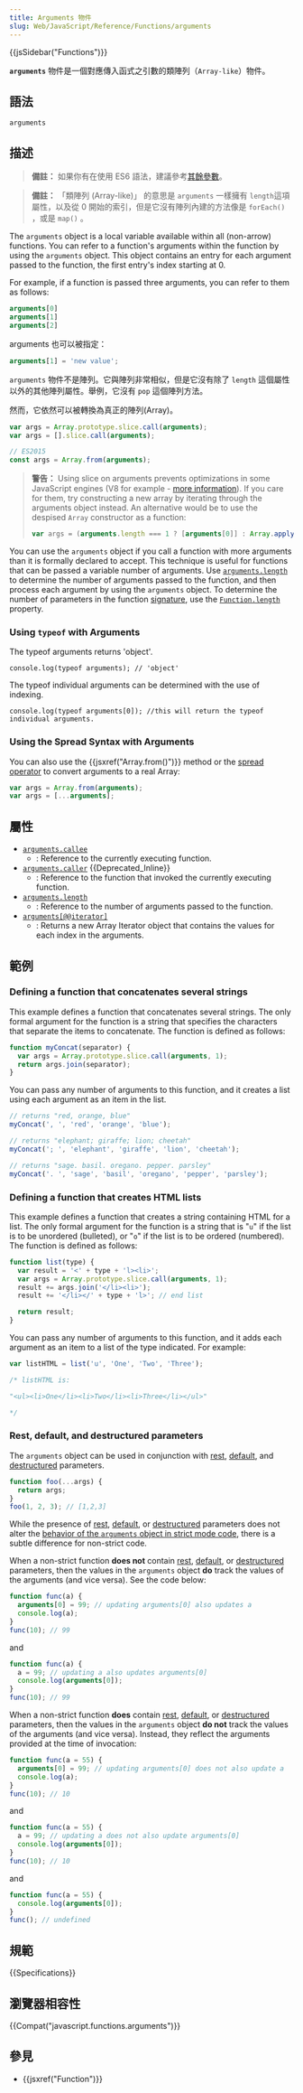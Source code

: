 ```yaml
---
title: Arguments 物件
slug: Web/JavaScript/Reference/Functions/arguments
---
```

{{jsSidebar("Functions")}}

**`arguments`** 物件是一個對應傳入函式之引數的類陣列（`Array-like`）物件。

## 語法

```plain
arguments
```

## 描述

> **備註：** 如果你有在使用 ES6 語法，建議參考[其餘參數](/zh-TW/docs/Web/JavaScript/Reference/Functions/rest_parameters)。

> **備註：** 「類陣列 (Array-like)」 的意思是 `arguments` 一樣擁有 `length`這項屬性，以及從 0 開始的索引，但是它沒有陣列內建的方法像是 `forEach()` ，或是 `map()` 。

The `arguments` object is a local variable available within all (non-arrow) functions. You can refer to a function's arguments within the function by using the `arguments` object. This object contains an entry for each argument passed to the function, the first entry's index starting at 0.

For example, if a function is passed three arguments, you can refer to them as follows:

```js
arguments[0]
arguments[1]
arguments[2]
```

arguments 也可以被指定：

```js
arguments[1] = 'new value';
```

`arguments` 物件不是陣列。它與陣列非常相似，但是它沒有除了 `length` 這個屬性以外的其他陣列屬性。舉例，它沒有 `pop` 這個陣列方法。

然而，它依然可以被轉換為真正的陣列(Array)。

```js
var args = Array.prototype.slice.call(arguments);
var args = [].slice.call(arguments);

// ES2015
const args = Array.from(arguments);
```

> **警告：** Using slice on arguments prevents optimizations in some JavaScript engines (V8 for example - [more information](https://github.com/petkaantonov/bluebird/wiki/Optimization-killers#3-managing-arguments)). If you care for them, try constructing a new array by iterating through the arguments object instead. An alternative would be to use the despised `Array` constructor as a function:
>
> ```js
> var args = (arguments.length === 1 ? [arguments[0]] : Array.apply(null, arguments));
> ```

You can use the `arguments` object if you call a function with more arguments than it is formally declared to accept. This technique is useful for functions that can be passed a variable number of arguments. Use [`arguments.length`](/zh-TW/docs/JavaScript/Reference/Functions_and_function_scope/arguments/length) to determine the number of arguments passed to the function, and then process each argument by using the `arguments` object. To determine the number of parameters in the function [signature](/zh-TW/docs/Glossary/Signature/Function), use the [`Function.length`](/zh-TW/docs/JavaScript/Reference/Global_Objects/Function/length) property.

### Using `typeof` with Arguments

The typeof arguments returns 'object'.

```plain
console.log(typeof arguments); // 'object'
```

The typeof individual arguments can be determined with the use of indexing.

```plain
console.log(typeof arguments[0]); //this will return the typeof individual arguments.
```

### Using the Spread Syntax with Arguments

You can also use the {{jsxref("Array.from()")}} method or the [spread operator](/zh-TW/docs/Web/JavaScript/Reference/Operators/Spread_operator) to convert arguments to a real Array:

```js
var args = Array.from(arguments);
var args = [...arguments];
```

## 屬性

- [`arguments.callee`](/zh-TW/docs/Web/JavaScript/Reference/Functions/arguments/callee)
  - : Reference to the currently executing function.
- [`arguments.caller`](/zh-TW/docs/Web/JavaScript/Reference/Functions/arguments/caller) {{Deprecated_Inline}}
  - : Reference to the function that invoked the currently executing function.
- [`arguments.length`](/zh-TW/docs/Web/JavaScript/Reference/Functions/arguments/length)
  - : Reference to the number of arguments passed to the function.
- [`arguments[@@iterator]`](/en-US/docs/Web/JavaScript/Reference/Functions/arguments/@@iterator)
  - : Returns a new Array Iterator object that contains the values for each index in the arguments.

## 範例

### Defining a function that concatenates several strings

This example defines a function that concatenates several strings. The only formal argument for the function is a string that specifies the characters that separate the items to concatenate. The function is defined as follows:

```js
function myConcat(separator) {
  var args = Array.prototype.slice.call(arguments, 1);
  return args.join(separator);
}
```

You can pass any number of arguments to this function, and it creates a list using each argument as an item in the list.

```js
// returns "red, orange, blue"
myConcat(', ', 'red', 'orange', 'blue');

// returns "elephant; giraffe; lion; cheetah"
myConcat('; ', 'elephant', 'giraffe', 'lion', 'cheetah');

// returns "sage. basil. oregano. pepper. parsley"
myConcat('. ', 'sage', 'basil', 'oregano', 'pepper', 'parsley');
```

### Defining a function that creates HTML lists

This example defines a function that creates a string containing HTML for a list. The only formal argument for the function is a string that is "`u`" if the list is to be unordered (bulleted), or "`o`" if the list is to be ordered (numbered). The function is defined as follows:

```js
function list(type) {
  var result = '<' + type + 'l><li>';
  var args = Array.prototype.slice.call(arguments, 1);
  result += args.join('</li><li>');
  result += '</li></' + type + 'l>'; // end list

  return result;
}
```

You can pass any number of arguments to this function, and it adds each argument as an item to a list of the type indicated. For example:

```js
var listHTML = list('u', 'One', 'Two', 'Three');

/* listHTML is:

"<ul><li>One</li><li>Two</li><li>Three</li></ul>"

*/
```

### Rest, default, and destructured parameters

The `arguments` object can be used in conjunction with [rest](/zh-TW/docs/Web/JavaScript/Reference/Functions/rest_parameters), [default](/zh-TW/docs/Web/JavaScript/Reference/Functions/Default_parameters), and [destructured](/zh-TW/docs/Web/JavaScript/Reference/Operators/Destructuring_assignment) parameters.

```js
function foo(...args) {
  return args;
}
foo(1, 2, 3); // [1,2,3]
```

While the presence of [rest](/zh-TW/docs/Web/JavaScript/Reference/Functions/rest_parameters), [default](/zh-TW/docs/Web/JavaScript/Reference/Functions/Default_parameters), or [destructured](/zh-TW/docs/Web/JavaScript/Reference/Operators/Destructuring_assignment) parameters does not alter the [behavior of the `arguments` object in strict mode code](/zh-TW/docs/Web/JavaScript/Reference/Strict_mode#Making_eval_and_arguments_simpler), there is a subtle difference for non-strict code.

When a non-strict function **does not** contain [rest](/zh-TW/docs/Web/JavaScript/Reference/Functions/rest_parameters), [default](/zh-TW/docs/Web/JavaScript/Reference/Functions/Default_parameters), or [destructured](/zh-TW/docs/Web/JavaScript/Reference/Operators/Destructuring_assignment) parameters, then the values in the `arguments` object **do** track the values of the arguments (and vice versa). See the code below:

```js
function func(a) {
  arguments[0] = 99; // updating arguments[0] also updates a
  console.log(a);
}
func(10); // 99
```

and

```js
function func(a) {
  a = 99; // updating a also updates arguments[0]
  console.log(arguments[0]);
}
func(10); // 99
```

When a non-strict function **does** contain [rest](/zh-TW/docs/Web/JavaScript/Reference/Functions/rest_parameters), [default](/zh-TW/docs/Web/JavaScript/Reference/Functions/Default_parameters), or [destructured](/zh-TW/docs/Web/JavaScript/Reference/Operators/Destructuring_assignment) parameters, then the values in the `arguments` object **do not** track the values of the arguments (and vice versa). Instead, they reflect the arguments provided at the time of invocation:

```js
function func(a = 55) {
  arguments[0] = 99; // updating arguments[0] does not also update a
  console.log(a);
}
func(10); // 10
```

and

```js
function func(a = 55) {
  a = 99; // updating a does not also update arguments[0]
  console.log(arguments[0]);
}
func(10); // 10
```

and

```js
function func(a = 55) {
  console.log(arguments[0]);
}
func(); // undefined
```

## 規範

{{Specifications}}

## 瀏覽器相容性

{{Compat("javascript.functions.arguments")}}

## 參見

- {{jsxref("Function")}}
